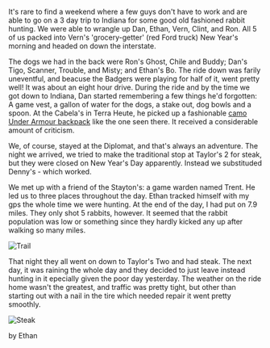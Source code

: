 It's rare to find a weekend where a few guys don't have to work and are able to go on a 3 day trip to Indiana for some good old fashioned rabbit hunting.  We were able to wrangle up Dan, Ethan, Vern, Clint, and Ron.  All 5 of us packed into Vern's 'grocery-getter' (red Ford truck) New Year's morning and headed on down the interstate.

The dogs we had in the back were Ron's Ghost, Chile and Buddy; Dan's Tigo, Scanner, Trouble, and Misty; and Ethan's Bo.  The ride down was farily uneventful, and beacuse the Badgers were playing for half of it, went pretty well!  It was about an eight hour drive.  During the ride and by the time we got down to Indiana, Dan started remembering a few things he'd forgotten: A game vest, a gallon of water for the dogs, a stake out, dog bowls and a spoon. At the Cabela's in Terra Heute, he picked up a fashionable [camo Under Armour backpack](http://ads.midwayusa.com/product/582404/under-armour-ua-sack-pack-polyester?gclid=Cj0KEQiA8rilBRDZu_G8hszXraoBEiQABlB9Y7Dt4TgchNjXTzuPTdUj0WDb-NpFlSAcgfGhdTR9mzQaAnkq8P8HAQ) like the one seen there.  It received a considerable amount of criticism. 

We, of course, stayed at the Diplomat, and that's always an adventure.  The night we arrived, we tried to make the traditional stop at Taylor's 2 for steak, but they were closed on New Year's Day apparently.  Instead we substituded Denny's - which worked.

We met up with a friend of the Stayton's: a game warden named Trent. He led us to three places throughout the day.  Ethan tracked himself  with my gps the whole time we were hunting.  At the end of the day, I had put on 7.9 miles. They only shot 5 rabbits, however.  It seemed that the rabbit population was low or something since they hardly kicked any up after walking so many miles. 

![Trail](/content/images/2015/01/Screenshot_2015-01-11-12-02-52.png)

That night they all went on down to Taylor's Two and had steak. The next day, it was raining the whole day and they decided to just leave instead hunting in it epecially given the poor day yesterday. The weather on the ride home wasn't the greatest, and traffic was pretty tight, but other than starting out with a nail in the tire which needed repair it went pretty smoothly.

![Steak](/content/images/2015/01/IMG_20150102_202725.jpg)

by Ethan

